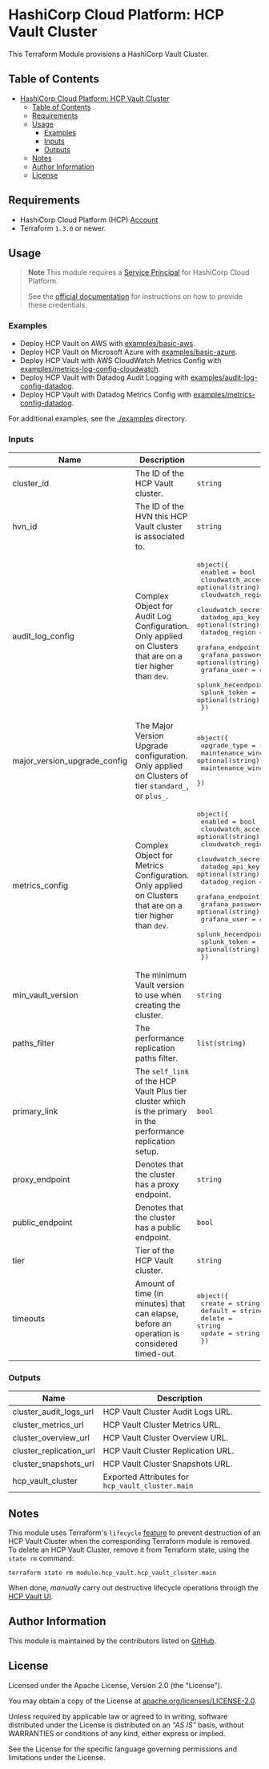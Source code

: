 # HashiCorp Cloud Platform: HCP Vault Cluster

This Terraform Module provisions a HashiCorp Vault Cluster.

## Table of Contents

<!-- TOC -->
* [HashiCorp Cloud Platform: HCP Vault Cluster](#hashicorp-cloud-platform-hcp-vault-cluster)
  * [Table of Contents](#table-of-contents)
  * [Requirements](#requirements)
  * [Usage](#usage)
    * [Examples](#examples)
    * [Inputs](#inputs)
    * [Outputs](#outputs)
  * [Notes](#notes)
  * [Author Information](#author-information)
  * [License](#license)
<!-- TOC -->

## Requirements

* HashiCorp Cloud Platform (HCP) [Account](https://portal.cloud.hashicorp.com/sign-in)
* Terraform `1.3.0` or newer.

## Usage

> **Note**
> This module requires a [Service Principal](https://developer.hashicorp.com/hcp/docs/hcp/admin/service-principals) for HashiCorp Cloud Platform.
>
> See the [official documentation](https://registry.terraform.io/providers/hashicorp/hcp/latest/docs/guides/auth) for instructions on how to provide these credentials.

### Examples

- Deploy HCP Vault on AWS with [examples/basic-aws](https://github.com/ksatirli/terraform-hcp-vault-cluster/tree/main/examples/basic-aws).
- Deploy HCP Vault on Microsoft Azure with [examples/basic-azure](https://github.com/ksatirli/terraform-hcp-vault-cluster/tree/main/examples/basic-azure).
- Deploy HCP Vault with AWS CloudWatch Metrics Config with [examples/metrics-log-config-cloudwatch](https://github.com/ksatirli/terraform-hcp-vault-cluster/tree/main/examples/metrics-config-cloudwatch).
- Deploy HCP Vault with Datadog Audit Logging with [examples/audit-log-config-datadog](https://github.com/ksatirli/terraform-hcp-vault-cluster/tree/main/examples/audit-log-config-datadog).
- Deploy HCP Vault with Datadog Metrics Config with [examples/metrics-config-datadog](https://github.com/ksatirli/terraform-hcp-vault-cluster/tree/main/examples/metrics-config-datadog).

For additional examples, see the [./examples](https://github.com/ksatirli/terraform-hcp-vault-cluster/tree/main/examples/) directory.

<!-- BEGIN_TF_DOCS -->
### Inputs

| Name | Description | Type | Default | Required |
|------|-------------|------|---------|:--------:|
| cluster_id | The ID of the HCP Vault cluster. | `string` | n/a | yes |
| hvn_id | The ID of the HVN this HCP Vault cluster is associated to. | `string` | n/a | yes |
| audit_log_config | Complex Object for Audit Log Configuration. Only applied on Clusters that are on a tier higher than `dev`. | <pre>object({<br>    enabled                      = bool<br>    cloudwatch_access_key_id     = optional(string)<br>    cloudwatch_region            = optional(string)<br>    cloudwatch_secret_access_key = optional(string)<br>    datadog_api_key              = optional(string)<br>    datadog_region               = optional(string)<br>    grafana_endpoint             = optional(string)<br>    grafana_password             = optional(string)<br>    grafana_user                 = optional(string)<br>    splunk_hecendpoint           = optional(string)<br>    splunk_token                 = optional(string)<br>  })</pre> | <pre>{<br>  "cloudwatch_access_key_id": null,<br>  "cloudwatch_region": null,<br>  "cloudwatch_secret_access_key": null,<br>  "datadog_api_key": null,<br>  "datadog_region": "us1",<br>  "enabled": false,<br>  "grafana_endpoint": null,<br>  "grafana_password": null,<br>  "grafana_user": null,<br>  "splunk_hecendpoint": null,<br>  "splunk_token": null<br>}</pre> | no |
| major_version_upgrade_config | The Major Version Upgrade configuration. Only applied on Clusters of tier `standard_`, or `plus_`. | <pre>object({<br>    upgrade_type            = string<br>    maintenance_window_day  = optional(string)<br>    maintenance_window_time = optional(string)<br>  })</pre> | `null` | no |
| metrics_config | Complex Object for Metrics Configuration. Only applied on Clusters that are on a tier higher than `dev`. | <pre>object({<br>    enabled                      = bool<br>    cloudwatch_access_key_id     = optional(string)<br>    cloudwatch_region            = optional(string)<br>    cloudwatch_secret_access_key = optional(string)<br>    datadog_api_key              = optional(string)<br>    datadog_region               = optional(string)<br>    grafana_endpoint             = optional(string)<br>    grafana_password             = optional(string)<br>    grafana_user                 = optional(string)<br>    splunk_hecendpoint           = optional(string)<br>    splunk_token                 = optional(string)<br>  })</pre> | <pre>{<br>  "cloudwatch_access_key_id": null,<br>  "cloudwatch_region": null,<br>  "cloudwatch_secret_access_key": null,<br>  "datadog_api_key": null,<br>  "datadog_region": "us1",<br>  "enabled": false,<br>  "grafana_endpoint": null,<br>  "grafana_password": null,<br>  "grafana_user": null,<br>  "splunk_hecendpoint": null,<br>  "splunk_token": null<br>}</pre> | no |
| min_vault_version | The minimum Vault version to use when creating the cluster. | `string` | `null` | no |
| paths_filter | The performance replication paths filter. | `list(string)` | `null` | no |
| primary_link | The `self_link` of the HCP Vault Plus tier cluster which is the primary in the performance replication setup. | `bool` | `null` | no |
| proxy_endpoint | Denotes that the cluster has a proxy endpoint. | `string` | `"DISABLED"` | no |
| public_endpoint | Denotes that the cluster has a public endpoint. | `bool` | `false` | no |
| tier | Tier of the HCP Vault cluster. | `string` | `"dev"` | no |
| timeouts | Amount of time (in minutes) that can elapse, before an operation is considered timed-out. | <pre>object({<br>    create  = string<br>    default = string<br>    delete  = string<br>    update  = string<br>  })</pre> | <pre>{<br>  "create": "35m",<br>  "default": "5m",<br>  "delete": "25m",<br>  "update": "35m"<br>}</pre> | no |

### Outputs

| Name | Description |
|------|-------------|
| cluster_audit_logs_url | HCP Vault Cluster Audit Logs URL. |
| cluster_metrics_url | HCP Vault Cluster Metrics URL. |
| cluster_overview_url | HCP Vault Cluster Overview URL. |
| cluster_replication_url | HCP Vault Cluster Replication URL. |
| cluster_snapshots_url | HCP Vault Cluster Snapshots URL. |
| hcp_vault_cluster | Exported Attributes for `hcp_vault_cluster.main` |
<!-- END_TF_DOCS -->

## Notes

This module uses Terraform's `lifecycle` [feature](https://developer.hashicorp.com/terraform/language/meta-arguments/lifecycle#prevent_destroy) to prevent destruction of an HCP Vault Cluster when the corresponding Terraform module is removed.
To delete an HCP Vault Cluster, remove it from Terraform state, using the `state rm` command:

```shell
terraform state rm module.hcp_vault.hcp_vault_cluster.main
```

When done, _manually_ carry out destructive lifecycle operations through the [HCP Vault UI](https://portal.cloud.hashicorp.com/services/vault).

## Author Information

This module is maintained by the contributors listed on [GitHub](https://github.com/ksatirli/terraform-hcp-vault-cluster/graphs/contributors).

## License

Licensed under the Apache License, Version 2.0 (the "License").

You may obtain a copy of the License at [apache.org/licenses/LICENSE-2.0](http://www.apache.org/licenses/LICENSE-2.0).

Unless required by applicable law or agreed to in writing, software distributed under the License is distributed on an _"AS IS"_ basis, without WARRANTIES or conditions of any kind, either express or implied.

See the License for the specific language governing permissions and limitations under the License.
